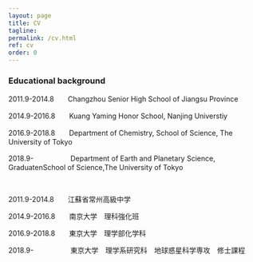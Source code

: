 ```yaml
---
layout: page
title: CV
tagline: 
permalink: /cv.html
ref: cv
order: 0
---
```


### Educational background

2011.9-2014.8　　Changzhou Senior High School of Jiangsu Province

2014.9-2016.8　　Kuang Yaming Honor School, Nanjing Universtiy

2016.9-2018.8　　Department of Chemistry, School of Science, The University of Tokyo

2018.9-　　　　　 Department of Earth and Planetary Science, GraduatenSchool of Science,The University of Tokyo
  
<br />

2011.9-2014.8　　江蘇省常州高級中学

2014.9-2016.8　　南京大学　理科強化班

2016.9-2018.8　　東京大学　理学部化学科

2018.9-　　　　 　東京大学　理学系研究科　地球惑星科学専攻　修士課程
